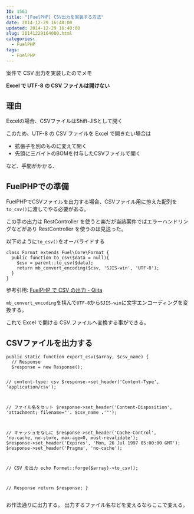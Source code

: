 ```yaml
---
ID: 1561
title: "[FuelPHP] CSV出力を実装する方法"
date: 2014-12-29 16:40:00
updated: 2014-12-29 16:40:00
slug: 20141229164000.html
categories:
  - FuelPHP
tags:
  - FuelPHP
---
```


案件で CSV 出力を実装したのでメモ

<!--more-->

<strong>Excel で UTF-8 の CSV ファイルは開けない</strong>

<h2>理由</h2>
Excelの場合、CSVファイルはShift-JISとして開く

このため、UTF-8 の CSV ファイルを Excel で開きたい場合は

<ul>
<li>拡張子を別のものに変えて開く</li>
<li>先頭に三バイトのBOMを付与したCSVファイルで開く</li>
</ul>
など、手間がかかる、

<h2>FuelPHPでの準備</h2>
FuelPHPでCSVファイルを出力する場合、CSVファイル用に拵えた配列を<code>to_csv()</code>に渡してやる必要がある。

この手の出力は RestController を使うと楽だが当該案件ではエラーハンドリングなどがあり RestController を使うのは見送った。

以下のように<code>to_csv()</code>をオーバライドする

<pre class="php"><code>class Format extends Fuel\Core\Format {
  public function to_csv($data = null){
    $csv = parent::to_csv($data);
    return mb_convert_encoding($csv, 'SJIS-win', 'UTF-8');
  }
}</code></pre>

参考引用: <a href="http://qiita.com/takyam/items/8605eb2ab4c442b939e8" target="_blank">FuelPHP で CSV の出力 - Qiita</a>

<code>mb_convert_encoding</code>を挟んで<code>UTF-8</code>から<code>SJIS-win</code>に文字エンコーディングを変換する。

これで Excel で開ける CSV ファイルへ変換する事ができる。

<h2>CSVファイルを出力する</h2>
<pre class="php"><code>public static function export_csv($array, $csv_name) {
  // Response
  $response = new Response();

// content-type: csv
\$response->set_header('Content-Type', 'application/csv');

// ファイル名をセット
$response->set_header('Content-Disposition', 'attachment; filename="'. $csv_name .'"');

// キャッシュをなしに
$response->set_header('Cache-Control', 'no-cache, no-store, max-age=0, must-revalidate');
  $response->set_header('Expires', 'Mon, 26 Jul 1997 05:00:00 GMT');
\$response->set_header('Pragma', 'no-cache');

// CSV を出力
echo Format::forge(\$array)->to_csv();

// Response
return \$response;
}
</code></pre>
お作法通りに出力する。
出力するファイル名などを変えるならここで変える。
